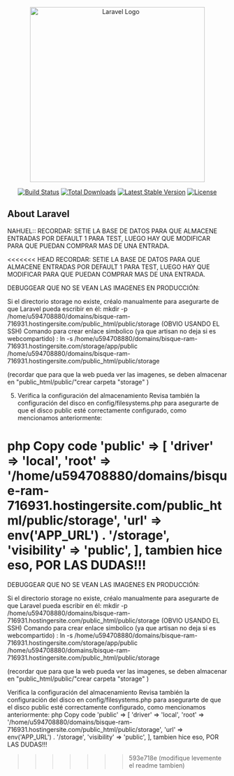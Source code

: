 <p align="center"><a href="https://laravel.com" target="_blank"><img src="https://raw.githubusercontent.com/laravel/art/master/logo-lockup/5%20SVG/2%20CMYK/1%20Full%20Color/laravel-logolockup-cmyk-red.svg" width="400" alt="Laravel Logo"></a></p>

<p align="center">
<a href="https://github.com/laravel/framework/actions"><img src="https://github.com/laravel/framework/workflows/tests/badge.svg" alt="Build Status"></a>
<a href="https://packagist.org/packages/laravel/framework"><img src="https://img.shields.io/packagist/dt/laravel/framework" alt="Total Downloads"></a>
<a href="https://packagist.org/packages/laravel/framework"><img src="https://img.shields.io/packagist/v/laravel/framework" alt="Latest Stable Version"></a>
<a href="https://packagist.org/packages/laravel/framework"><img src="https://img.shields.io/packagist/l/laravel/framework" alt="License"></a>
</p>

## About Laravel


NAHUEL::
RECORDAR: SETIE LA BASE DE DATOS PARA QUE ALMACENE ENTRADAS POR DEFAULT 1 PARA TEST, LUEGO HAY QUE MODIFICAR PARA QUE PUEDAN COMPRAR MAS DE UNA ENTRADA.

<<<<<<< HEAD
RECORDAR: SETIE LA BASE DE DATOS PARA QUE ALMACENE ENTRADAS POR DEFAULT 1 PARA TEST, LUEGO HAY QUE MODIFICAR PARA QUE PUEDAN COMPRAR MAS DE UNA ENTRADA.

DEBUGGEAR QUE NO SE VEAN LAS IMAGENES EN PRODUCCIÓN: 

Si el directorio storage no existe, créalo manualmente para asegurarte de que Laravel pueda escribir en él:
mkdir -p /home/u594708880/domains/bisque-ram-716931.hostingersite.com/public_html/public/storage
(OBVIO USANDO EL SSH)
Comando para crear enlace simbolico (ya que artisan no deja si es webcompartido) :
ln -s /home/u594708880/domains/bisque-ram-716931.hostingersite.com/storage/app/public /home/u594708880/domains/bisque-ram-716931.hostingersite.com/public_html/public/storage

(recordar que para que la web pueda ver las imagenes, se deben almacenar en "public_html/public/"crear carpeta "storage" ) 

5. Verifica la configuración del almacenamiento
Revisa también la configuración del disco en config/filesystems.php para asegurarte de que el disco public esté correctamente configurado, como mencionamos anteriormente:

php
Copy code
'public' => [
    'driver' => 'local',
    'root' => '/home/u594708880/domains/bisque-ram-716931.hostingersite.com/public_html/public/storage',
    'url' => env('APP_URL') . '/storage',
    'visibility' => 'public',
],
tambien hice eso, POR LAS DUDAS!!!
=======
DEBUGGEAR QUE NO SE VEAN LAS IMAGENES EN PRODUCCIÓN:

Si el directorio storage no existe, créalo manualmente para asegurarte de que Laravel pueda escribir en él: mkdir -p /home/u594708880/domains/bisque-ram-716931.hostingersite.com/public_html/public/storage (OBVIO USANDO EL SSH) Comando para crear enlace simbolico (ya que artisan no deja si es webcompartido) : ln -s /home/u594708880/domains/bisque-ram-716931.hostingersite.com/storage/app/public /home/u594708880/domains/bisque-ram-716931.hostingersite.com/public_html/public/storage

(recordar que para que la web pueda ver las imagenes, se deben almacenar en "public_html/public/"crear carpeta "storage" )

Verifica la configuración del almacenamiento Revisa también la configuración del disco en config/filesystems.php para asegurarte de que el disco public esté correctamente configurado, como mencionamos anteriormente:
php Copy code 'public' => [ 'driver' => 'local', 'root' => '/home/u594708880/domains/bisque-ram-716931.hostingersite.com/public_html/public/storage', 'url' => env('APP_URL') . '/storage', 'visibility' => 'public', ], tambien hice eso, POR LAS DUDAS!!!
>>>>>>> 593e718e (modifique levemente el readme tambien)
